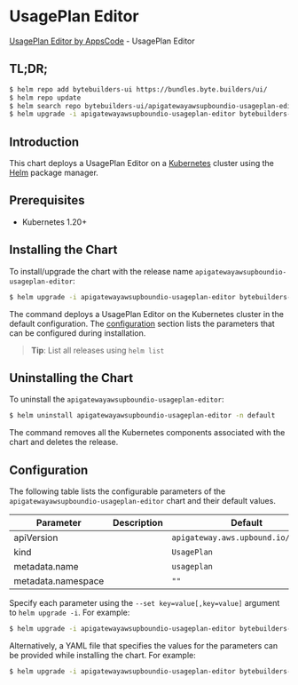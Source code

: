 # UsagePlan Editor

[UsagePlan Editor by AppsCode](https://byte.builders) - UsagePlan Editor

## TL;DR;

```bash
$ helm repo add bytebuilders-ui https://bundles.byte.builders/ui/
$ helm repo update
$ helm search repo bytebuilders-ui/apigatewayawsupboundio-usageplan-editor --version=v0.4.18
$ helm upgrade -i apigatewayawsupboundio-usageplan-editor bytebuilders-ui/apigatewayawsupboundio-usageplan-editor -n default --create-namespace --version=v0.4.18
```

## Introduction

This chart deploys a UsagePlan Editor on a [Kubernetes](http://kubernetes.io) cluster using the [Helm](https://helm.sh) package manager.

## Prerequisites

- Kubernetes 1.20+

## Installing the Chart

To install/upgrade the chart with the release name `apigatewayawsupboundio-usageplan-editor`:

```bash
$ helm upgrade -i apigatewayawsupboundio-usageplan-editor bytebuilders-ui/apigatewayawsupboundio-usageplan-editor -n default --create-namespace --version=v0.4.18
```

The command deploys a UsagePlan Editor on the Kubernetes cluster in the default configuration. The [configuration](#configuration) section lists the parameters that can be configured during installation.

> **Tip**: List all releases using `helm list`

## Uninstalling the Chart

To uninstall the `apigatewayawsupboundio-usageplan-editor`:

```bash
$ helm uninstall apigatewayawsupboundio-usageplan-editor -n default
```

The command removes all the Kubernetes components associated with the chart and deletes the release.

## Configuration

The following table lists the configurable parameters of the `apigatewayawsupboundio-usageplan-editor` chart and their default values.

|     Parameter      | Description |                    Default                     |
|--------------------|-------------|------------------------------------------------|
| apiVersion         |             | <code>apigateway.aws.upbound.io/v1beta1</code> |
| kind               |             | <code>UsagePlan</code>                         |
| metadata.name      |             | <code>usageplan</code>                         |
| metadata.namespace |             | <code>""</code>                                |


Specify each parameter using the `--set key=value[,key=value]` argument to `helm upgrade -i`. For example:

```bash
$ helm upgrade -i apigatewayawsupboundio-usageplan-editor bytebuilders-ui/apigatewayawsupboundio-usageplan-editor -n default --create-namespace --version=v0.4.18 --set apiVersion=apigateway.aws.upbound.io/v1beta1
```

Alternatively, a YAML file that specifies the values for the parameters can be provided while
installing the chart. For example:

```bash
$ helm upgrade -i apigatewayawsupboundio-usageplan-editor bytebuilders-ui/apigatewayawsupboundio-usageplan-editor -n default --create-namespace --version=v0.4.18 --values values.yaml
```
